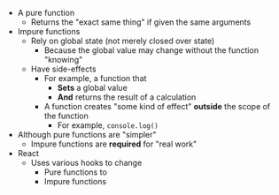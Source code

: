 - A pure function
	- Returns the "exact same thing" if given the same arguments
- Impure functions
	- Rely on global state (not merely closed over state)
		- Because the global value may change without the function "knowing"
	- Have side-effects
		- For example, a function that
			- **Sets** a global value
			- **And** returns the result of a calculation
		- A function creates "some kind of effect" **outside** the scope of the function
			- For example, `console.log()`
- Although pure functions are "simpler"
	- Impure functions are **required** for "real work"
- React
	- Uses various hooks to change 
		- Pure functions to 
		- Impure functions